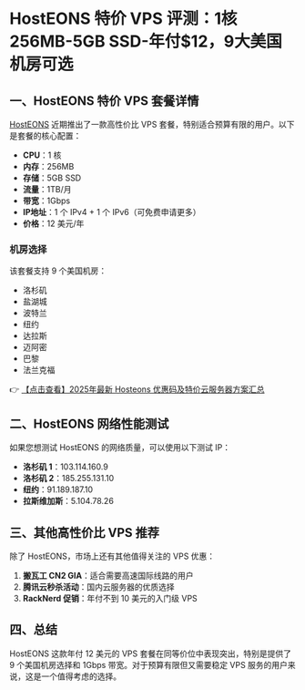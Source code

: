 # HostEONS 特价 VPS 评测：1核256MB-5GB SSD-年付$12，9大美国机房可选

## 一、HostEONS 特价 VPS 套餐详情

[HostEONS](https://bit.ly/hosteons) 近期推出了一款高性价比 VPS 套餐，特别适合预算有限的用户。以下是套餐的核心配置：

- **CPU**：1 核
- **内存**：256MB
- **存储**：5GB SSD
- **流量**：1TB/月
- **带宽**：1Gbps
- **IP地址**：1 个 IPv4 + 1 个 IPv6（可免费申请更多）
- **价格**：12 美元/年

### 机房选择
该套餐支持 9 个美国机房：
- 洛杉矶
- 盐湖城
- 波特兰
- 纽约
- 达拉斯
- 迈阿密
- 巴黎
- 法兰克福

👉 [【点击查看】2025年最新 Hosteons 优惠码及特价云服务器方案汇总](https://bit.ly/hosteons)

## 二、HostEONS 网络性能测试

如果您想测试 HostEONS 的网络质量，可以使用以下测试 IP：

- **洛杉矶 1**：103.114.160.9
- **洛杉矶 2**：185.255.131.10
- **纽约**：91.189.187.10
- **拉斯维加斯**：5.104.78.26

## 三、其他高性价比 VPS 推荐

除了 HostEONS，市场上还有其他值得关注的 VPS 优惠：

1. **搬瓦工 CN2 GIA**：适合需要高速国际线路的用户
2. **腾讯云秒杀活动**：国内云服务器的优质选择
3. **RackNerd 促销**：年付不到 10 美元的入门级 VPS

## 四、总结

HostEONS 这款年付 12 美元的 VPS 套餐在同等价位中表现突出，特别是提供了 9 个美国机房选择和 1Gbps 带宽。对于预算有限但又需要稳定 VPS 服务的用户来说，这是一个值得考虑的选择。